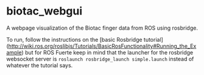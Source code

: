 biotac_webgui
=============

A webpage visualization of the Biotac finger data from ROS using rosbridge.

To run, follow the instructions on the [basic Rosbridge tutorial]
(http://wiki.ros.org/roslibjs/Tutorials/BasicRosFunctionality#Running_the_Example)
but for ROS Fuerte keep in mind that the launcher for the rosbridge websocket server is
```roslaunch rosbridge_launch simple.launch```
instead of whatever the tutorial says.
